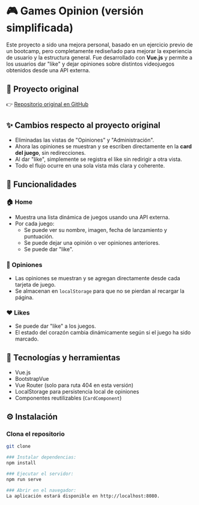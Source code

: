 # 🎮 Games Opinion (versión simplificada)

Este proyecto a sido una mejora personal, basado en un ejercicio previo de un bootcamp, pero completamente rediseñado para mejorar la experiencia de usuario y la estructura general. Fue desarrollado con **Vue.js** y permite a los usuarios dar "like" y dejar opiniones sobre distintos videojuegos obtenidos desde una API externa. 

## 📎 Proyecto original

👉 [Repositorio original en GitHub](https://github.com/jasSalvador/games_opinion_API_VUE)  


## ✨ Cambios respecto al proyecto original

- Eliminadas las vistas de "Opiniones" y "Administración".
- Ahora las opiniones se muestran y se escriben directamente en la **card del juego**, sin redirecciones.
- Al dar "like", simplemente se registra el like sin redirigir a otra vista.
- Todo el flujo ocurre en una sola vista más clara y coherente.

## 🚀 Funcionalidades

### 🏠 Home
- Muestra una lista dinámica de juegos usando una API externa.
- Por cada juego:
  - Se puede ver su nombre, imagen, fecha de lanzamiento y puntuación.
  - Se puede dejar una opinión o ver opiniones anteriores.
  - Se puede dar "like".

### 💬 Opiniones
- Las opiniones se muestran y se agregan directamente desde cada tarjeta de juego.
- Se almacenan en `localStorage` para que no se pierdan al recargar la página.

### ❤️ Likes
- Se puede dar "like" a los juegos.
- El estado del corazón cambia dinámicamente según si el juego ha sido marcado.

## 🧩 Tecnologías y herramientas
- Vue.js
- BootstrapVue
- Vue Router (solo para ruta 404 en esta versión)
- LocalStorage para persistencia local de opiniones
- Componentes reutilizables (`CardComponent`)

## ⚙️ Instalación

### Clona el repositorio

   ```bash
   git clone 

### Instalar dependencias:
npm install

### Ejecutar el servidor:
npm run serve

### Abrir en el navegador:
La aplicación estará disponible en http://localhost:8080.

